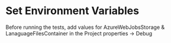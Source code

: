﻿# Set Environment Variables
Before running the tests, add values for AzureWebJobsStorage & LanaguageFilesContainer in the Project properties -> Debug 

